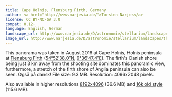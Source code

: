```yaml
---
title: Cape Holnis, Flensburg Firth, Germany
author: <a href="http://www.narjesia.de/">Torsten Narjes</a>
license: CC BY-NC-SA 3.0
compat: 0.12+
language: English, German
landscape_url: http://www.narjesia.de/D/astronomie/stellarium/landscapes/packages/holnis.zip
image_url: http://www.narjesia.de/D/astronomie/stellarium/landscapes/thumbs/holnisspitze_thumb.png
---
```

This panorama was taken in August 2016 at Cape Holnis, Holnis peninsula at <a href="http://www.flensburger-foerde.de/en/flensburg-firth/">Flensburg Firth</a> (<a href="http://tools.wmflabs.org/geohack/geohack.php?params=54.87722_N_9.61317_E">54°52′38.0″N</a>, <a href="http://gpso.de/maps/?z=9;p=54.87722,9.61317;">9°36′47.4″E</a>). The firth's Danish shore being just 3 km away from the shooting site dominates this panoramic view, furthermore, a stretch of the firth shore of Anglia peninsula can also be seen. Også på dansk! File size: 9.3 MB. Resolution: 4096x2048 pixels.

<p>Also available in higher resolutions <a href="http://www.narjesia.de/D/astronomie/stellarium/landscapes/packages/holnis_08k.zip">8192x4096</a> (36.6 MB) and <a href="http://www.narjesia.de/D/astronomie/stellarium/landscapes/packages/holnis_16k_old.zip">16k old style</a> (115.6 MB).
